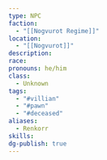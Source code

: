 ```yaml
---
type: NPC
faction:
  - "[[Nogvurot Regime]]"
location:
  - "[[Nogvurot]]"
description: 
race: 
pronouns: he/him
class:
  - Unknown
tags:
  - "#villian"
  - "#pawn"
  - "#deceased"
aliases:
  - Renkorr
skills: 
dg-publish: true
---
```

